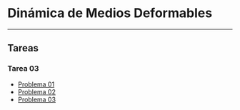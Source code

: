 # Dinámica de Medios Deformables

---

## Tareas

### Tarea 03

- [Problema 01](./t03/t03-01.md)
- [Problema 02](./t03/t03-02.md)
- [Problema 03](./t03/t03-03.md)
